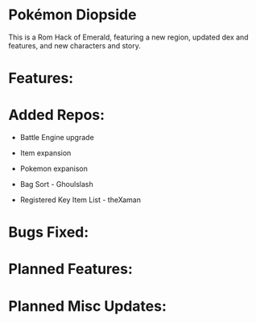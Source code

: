 # Pokémon Diopside

This is a Rom Hack of Emerald, featuring a new region, updated dex and features, and new characters and story.

# Features:

# Added Repos:

* Battle Engine upgrade
* Item expansion
* Pokemon expanison

* Bag Sort - Ghoulslash
* Registered Key Item List - theXaman

# Bugs Fixed:

# Planned Features:

# Planned Misc Updates:
